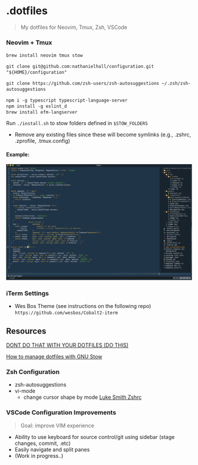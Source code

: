 # .dotfiles
> My dotfiles for Neovim, Tmux, Zsh, VSCode

### Neovim + Tmux
```
brew install neovim tmux stow
```

```
git clone git@github.com:nathanielhall/configuration.git "${HOME}/configuration"
```

```
git clone https://github.com/zsh-users/zsh-autosuggestions ~/.zsh/zsh-autosuggestions
```

```
npm i -g typescript typescript-language-server
npm install -g eslint_d
brew install efm-langserver
```

Run `./install.sh` to stow folders defined in `$STOW_FOLDERS`
- Remove any existing files since these will become symlinks (e.g., .zshrc, .zprofile, .tmux.config)


#### Example:
<img src="screenshot.png" alt="App Screenshot" title="App Screenshot" width="700" />

### iTerm Settings
- Wes Bos Theme (see instructions on the following repo)
```https://github.com/wesbos/Cobalt2-iterm```


## Resources
[DONT DO THAT WITH YOUR DOTFILES (DO THIS)](https://youtu.be/tkUllCAGs3c)

[How to manage dotfiles with GNU Stow](https://www.kabisa.nl/tech/how-to-manage-dotfiles-with-gnu-stow/)

### Zsh Configuration
- zsh-autosuggestions
- vi-mode 
  - change cursor shape by mode [Luke Smith Zshrc](https://gist.github.com/LukeSmithxyz/e62f26e55ea8b0ed41a65912fbebbe52)


### VSCode Configuration Improvements
> Goal: improve VIM experience 
- Ability to use keyboard for source control/git using sidebar (stage changes, commit, .etc)
- Easily navigate and split panes
- (Work in progress..)
